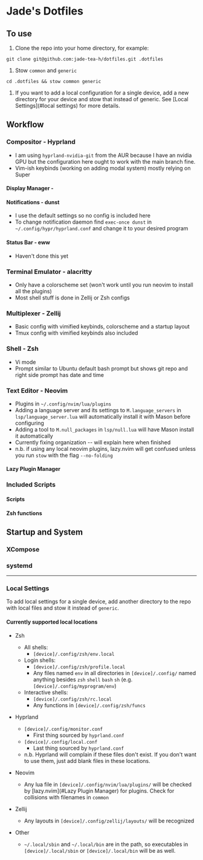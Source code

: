 # Jade's Dotfiles

## To use

1. Clone the repo into your home directory, for example:

```Shell
git clone git@github.com:jade-tea-h/dotfiles.git .dotfiles
```

1. Stow `common` and `generic`

```Shell
cd .dotfiles && stow common generic
```

1. If you want to add a local configuration for a single device, add a new
    directory for your device and stow that instead of generic. See
    [Local Settings](#local settings) for more details.

## Workflow

### Compositor - Hyprland

- I am using `hyprland-nvidia-git` from the AUR because I have an nvidia GPU but
    the configuration here ought to work with the main branch fine.
- Vim-ish keybinds (working on adding modal system) mostly relying on Super

#### Display Manager -

#### Notifications - dunst

- I use the default settings so no config is included here
- To change notification daemon find `exec-once dunst` in
    `~/.config/hypr/hyprland.conf` and change it to your desired program

#### Status Bar - eww

- Haven't done this yet

### Terminal Emulator - alacritty

- Only have a colorscheme set (won't work until you run neovim to install all the
    plugins)
- Most shell stuff is done in Zellij or Zsh configs

### Multiplexer - Zellij

- Basic config with vimified keybinds, colorscheme and a startup layout
- Tmux config with vimified keybinds also included

### Shell - Zsh

- Vi mode
- Prompt similar to Ubuntu default bash prompt but shows git repo and right side
    prompt has date and time

### Text Editor - Neovim

- Plugins in `~/.config/nvim/lua/plugins`
- Adding a language server and its settings to `M.language_servers` in
    `lsp/language_server.lua` will automatically install it with Mason before configuring
- Adding a tool to `M.null_packages` in `lsp/null.lua` will have Mason install it
    automatically
- Currently fixing organization -- will explain here when finished
- n.b. if using any local neovim plugins, lazy.nvim will get confused unless you
    run `stow` with the flag `--no-folding`

#### Lazy Plugin Manager

### Included Scripts

#### Scripts

#### Zsh functions

## Startup and System

### XCompose

### systemd

---

### Local Settings

To add local settings for a single device, add another directory to the repo with
  local files and stow it instead of `generic`.

#### Currently supported local locations

- Zsh
  - All shells:
    - `[device]/.config/zsh/env.local`
  - Login shells:
    - `[device]/.config/zsh/profile.local`
    - Any files named `env` in all directories in `[device]/.config/` named
        anything besides `zsh` `shell` `bash` `sh` (e.g. `[device]/.config/myprogram/env`)
  - Interactive shells:
    - `[device]/.config/zsh/rc.local`
    - Any functions in `[device]/.config/zsh/funcs`

- Hyprland
  - `[device]/.config/monitor.conf`
    - First thing sourced by `hyprland.conf`
  - `[device]/.config/local.conf`
    - Last thing sourced by `hyprland.conf`
  - n.b. Hyprland will complain if these files don't exist. If you don't want to
      use them, just add blank files in these locations.

- Neovim
  - Any lua file in `[device]/.config/nvim/lua/plugins/` will be checked by
      [lazy.nvim](#Lazy Plugin Manager) for plugins. Check for collisions with
      filenames in `common`

- Zellij
  - Any layouts in `[device]/.config/zellij/layouts/` will be recognized

- Other
  - `~/.local/sbin` and `~/.local/bin` are in the path, so executables in
      `[device]/.local/sbin` or `[device]/.local/bin` will be as well.
